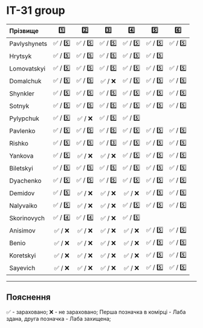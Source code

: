 # IT-31 group
| Прізвище     | :one:| :two:| :three:| :four:| :five:| :six:| 
| :----------- | :---:| :---:| :-----:| :----:| :----:| :---:|
| Pavlyshynets |:white_check_mark: / :five:|:white_check_mark: / :five:|:white_check_mark: / :five:|:white_check_mark: / :five:|:white_check_mark: / :five:|:white_check_mark: / :five:|
| Hrytsyk      |:white_check_mark: / :five:|:white_check_mark: / :five:|:white_check_mark: / :five:|:white_check_mark: / :five:|:white_check_mark: / :five:|
| Lomovatskyi  |:white_check_mark: / :five:|:white_check_mark: / :five:|:white_check_mark: / :five:|:white_check_mark: / :five:|:white_check_mark: / :five:|:white_check_mark: / :five:|
| Domalchuk    |:white_check_mark: / :five:|:white_check_mark: / :five:|:white_check_mark: / :x:|:white_check_mark: / :five:|:white_check_mark: / :five:|:white_check_mark: / :five:|
| Shynkler     |:white_check_mark: / :five:|:white_check_mark: / :five:|:white_check_mark: / :five:|:white_check_mark: / :five:|:white_check_mark: / :five:|:white_check_mark: / :five:|
| Sotnyk       |:white_check_mark: / :five:|:white_check_mark: / :five:|:white_check_mark: / :five:|:white_check_mark: / :five:|:white_check_mark: / :five:|:white_check_mark: / :five:|
| Pylypchuk    |:white_check_mark: / :five:|:white_check_mark: / :x:|:white_check_mark: / :five:|:white_check_mark: / :five:|
| Pavlenko     |:white_check_mark: / :five:|:white_check_mark: / :five:|:white_check_mark: / :five:|:white_check_mark: / :five:|:white_check_mark: / :five:|:white_check_mark: / :five:|
| Rishko       |:white_check_mark: / :five:|:white_check_mark: / :five:|:white_check_mark: / :three:|:white_check_mark: / :five:|:white_check_mark: / :five:|:white_check_mark: / :five:|
| Yankova      |:white_check_mark: / :five:|:white_check_mark: / :x:|:white_check_mark: / :x:|:white_check_mark: / :five:|:white_check_mark: / :five:|:white_check_mark: / :five:|
| Biletskyi    |:white_check_mark: / :five:|:white_check_mark: / :five:|:white_check_mark: / :five:|:white_check_mark: / :five:|:white_check_mark: / :five:|:white_check_mark: / :five:|
| Dyachenko    |:white_check_mark: / :five:|:white_check_mark: / :five:|:white_check_mark: / :five:|:white_check_mark: / :five:|:white_check_mark: / :five:|:white_check_mark: / :five:|
| Demidov      |:white_check_mark: / :five:|:white_check_mark: / :x:|:white_check_mark: / :x:|:white_check_mark: / :x:|:white_check_mark: / :five:|:white_check_mark: / :five:|
| Nalyvaiko    |:white_check_mark: / :five:|:white_check_mark: / :x:|:white_check_mark: / :x:|:white_check_mark: / :five:|:white_check_mark: / :five:|:white_check_mark: / :five:|
| Skorinovych  |:white_check_mark: / :four:|:white_check_mark: / :four:|:white_check_mark: / :x:|:white_check_mark: / :five:|
| Anisimov     |:white_check_mark: / :x:|:white_check_mark: / :x:|:white_check_mark: / :x:|:white_check_mark: / :x:|:white_check_mark: / :five:|:white_check_mark: / :five:|
| Benio        |:white_check_mark: / :x:|:white_check_mark: / :x:|:white_check_mark: / :x:|:white_check_mark: / :x:|:white_check_mark: / :five:|:white_check_mark: / :five:|
| Koretskyi    |:white_check_mark: / :x:|:white_check_mark: / :x:|:white_check_mark: / :x:|:white_check_mark: / :x:|:white_check_mark: / :five:|:white_check_mark: / :five:|
| Sayevich     |:white_check_mark: / :x:|:white_check_mark: / :x:|:white_check_mark: / :x:|:white_check_mark: / :x:|:white_check_mark: / :five:|:white_check_mark: / :five:|

---
## Пояснення
:white_check_mark: - зараховано;
:x: - не зараховано;
Перша позначка в комірці - Лаба здана, друга позначка - Лаба захищена;
